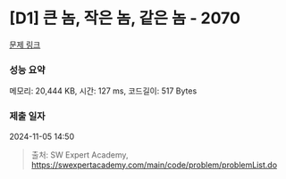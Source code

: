 # [D1] 큰 놈, 작은 놈, 같은 놈 - 2070 

[문제 링크](https://swexpertacademy.com/main/code/problem/problemDetail.do?contestProbId=AV5QQ6qqA40DFAUq) 

### 성능 요약

메모리: 20,444 KB, 시간: 127 ms, 코드길이: 517 Bytes

### 제출 일자

2024-11-05 14:50



> 출처: SW Expert Academy, https://swexpertacademy.com/main/code/problem/problemList.do